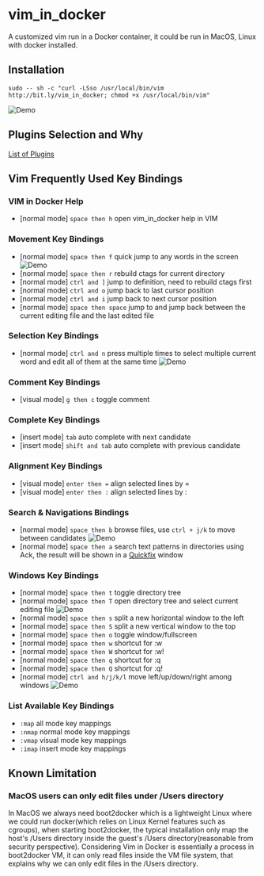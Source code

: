 # vim_in_docker

A customized vim run in a Docker container, it could be run in MacOS, Linux with docker installed.

## Installation

    sudo -- sh -c "curl -LSso /usr/local/bin/vim http://bit.ly/vim_in_docker; chmod +x /usr/local/bin/vim"

![Demo](https://raw.githubusercontent.com/bencao/vim_in_docker/master/demo/installation.gif)

## Plugins Selection and Why

[List of Plugins](https://raw.githubusercontent.com/bencao/vim_in_docker/master/PLUGINS.md)

## Vim Frequently Used Key Bindings

### VIM in Docker Help
- [normal mode] `space then h` open vim_in_docker help in VIM

### Movement Key Bindings

- [normal mode] `space then f` quick jump to any words in the screen ![Demo](https://raw.githubusercontent.com/bencao/vim_in_docker/master/demo/easy_motion.gif)
- [normal mode] `space then r` rebuild ctags for current directory
- [normal mode] `ctrl and ]`  jump to definition, need to rebuild ctags first
- [normal mode] `ctrl and o` jump back to last cursor position
- [normal mode] `ctrl and i` jump back to next cursor position
- [normal mode] `space then space` jump to and jump back between the current editing file and the last edited file

### Selection Key Bindings

- [normal mode] `ctrl and n` press multiple times to select multiple current word and edit all of them at the same time ![Demo](https://raw.githubusercontent.com/bencao/vim_in_docker/master/demo/multi_cursor.gif)

### Comment Key Bindings

- [visual mode] `g then c` toggle comment

### Complete Key Bindings

- [insert mode] `tab` auto complete with next candidate
- [insert mode] `shift and tab` auto complete with previous candidate

### Alignment Key Bindings

- [visual mode] `enter then =` align selected lines by =
- [visual mode] `enter then :` align selected lines by :

### Search & Navigations Bindings

- [normal mode] `space then b` browse files, use `ctrl + j/k` to move between candidates ![Demo](https://raw.githubusercontent.com/bencao/vim_in_docker/master/demo/ctrlp.gif)
- [normal mode] `space then a` search text patterns in directories using Ack, the result will be shown in a [Quickfix](http://usevim.com/2012/08/24/vim101-quickfix/) window

### Windows Key Bindings

- [normal mode] `space then t` toggle directory tree
- [normal mode] `space then T` open directory tree and select current editing file ![Demo](https://raw.githubusercontent.com/bencao/vim_in_docker/master/demo/nerdtree.gif)
- [normal mode] `space then s` split a new horizontal window to the left
- [normal mode] `space then S` split a new vertical window to the top
- [normal mode] `space then o` toggle window/fullscreen
- [normal mode] `space then w` shortcut for :w
- [normal mode] `space then W` shortcut for :w!
- [normal mode] `space then q` shortcut for :q
- [normal mode] `space then Q` shortcut for :q!
- [normal mode] `ctrl and h/j/k/l` move left/up/down/right among windows ![Demo](https://raw.githubusercontent.com/bencao/vim_in_docker/master/demo/windowing.gif)

### List Available Key Bindings

- `:map` all mode key mappings
- `:nmap` normal mode key mappings
- `:vmap` visual mode key mappings
- `:imap` insert mode key mappings


## Known Limitation

### MacOS users can only edit files under /Users directory

In MacOS we always need boot2docker which is a lightweight Linux where we could run docker(which relies on Linux Kernel features such as cgroups), when starting boot2docker, the typical installation only map the host's /Users directory inside the guest's /Users directory(reasonable from security perspective). Considering Vim in Docker is essentially a process in boot2docker VM, it can only read files inside the VM file system, that explains why we can only edit files in the /Users directory.
